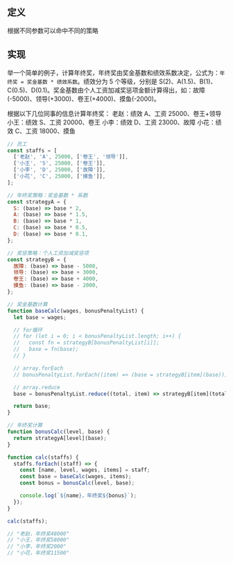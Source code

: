 ## 定义

根据不同参数可以命中不同的策略

## 实现

举一个简单的例子，计算年终奖，年终奖由奖金基数和绩效系数决定，公式为：`年终奖 = 奖金基数 * 绩效系数`。绩效分为 5 个等级，分别是 S(2)、A(1.5)、B(1)、C(0.5)、D(0.1)。奖金基数由个人工资加减奖惩项金额计算得出，如：故障(-5000)、领导(+3000)、卷王(+4000)、摸鱼(-2000)。

根据以下几位同事的信息计算年终奖：
老赵：绩效 A、工资 25000、卷王+领导
小王：绩效 S、工资 20000、卷王
小李：绩效 D、工资 23000、故障
小花：绩效 C、工资 18000、摸鱼

```js
// 员工
const staffs = [
  ['老赵', 'A', 25000, ['卷王', '领导']],
  ['小王', 'S', 25000, ['卷王']],
  ['小李', 'D', 25000, ['故障']],
  ['小花', 'C', 25000, ['摸鱼']],
];

// 年终奖策略：奖金基数 * 系数
const strategyA = {
  S: (base) => base * 2,
  A: (base) => base * 1.5,
  B: (base) => base * 1,
  C: (base) => base * 0.5,
  D: (base) => base * 0.1,
};

// 奖惩策略：个人工资加减奖惩项
const strategyB = {
  故障: (base) => base - 5000,
  领导: (base) => base + 3000,
  卷王: (base) => base + 4000,
  摸鱼: (base) => base - 2000,
};

// 奖金基数计算
function baseCalc(wages, bonusPenaltyList) {
  let base = wages;

  // for循环
  // for (let i = 0; i < bonusPenaltyList.length; i++) {
  //   const fn = strategyB[bonusPenaltyList[i]];
  //   base = fn(base);
  // }

  // array.forEach
  // bonusPenaltyList.forEach((item) => (base = strategyB[item](base)));

  // array.reduce
  base = bonusPenaltyList.reduce((total, item) => strategyB[item](total), base);

  return base;
}

// 年终奖计算
function bonusCalc(level, base) {
  return strategyA[level](base);
}

function calc(staffs) {
  staffs.forEach((staff) => {
    const [name, level, wages, items] = staff;
    const base = baseCalc(wages, items);
    const bonus = bonusCalc(level, base);

    console.log(`${name}，年终奖${bonus}`);
  });
}

calc(staffs);

// "老赵，年终奖48000"
// "小王，年终奖58000"
// "小李，年终奖2000"
// "小花，年终奖11500"
```
